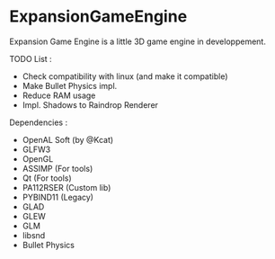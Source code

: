 # ExpansionGameEngine

Expansion Game Engine is a little 3D game engine in developpement.

TODO List :

 - Check compatibility with linux (and make it compatible)
 - Make Bullet Physics impl.
 - Reduce RAM usage
 - Impl. Shadows to Raindrop Renderer
 
 Dependencies :
  - OpenAL Soft (by @Kcat)
  - GLFW3
  - OpenGL
  - ASSIMP (For tools)
  - Qt (For tools)
  - PA112RSER (Custom lib)
  - PYBIND11 (Legacy)
  - GLAD
  - GLEW
  - GLM
  - libsnd
  - Bullet Physics
